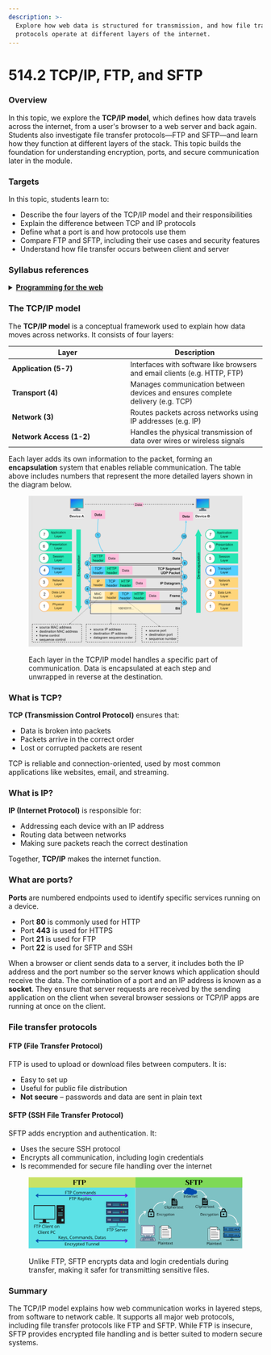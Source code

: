 ```yaml
---
description: >-
  Explore how web data is structured for transmission, and how file transfer
  protocols operate at different layers of the internet.
---
```


# 514.2 TCP/IP, FTP, and SFTP

### Overview

In this topic, we explore the **TCP/IP model**, which defines how data travels across the internet, from a user's browser to a web server and back again. Students also investigate file transfer protocols—FTP and SFTP—and learn how they function at different layers of the stack. This topic builds the foundation for understanding encryption, ports, and secure communication later in the module.

### Targets

In this topic, students learn to:

* Describe the four layers of the TCP/IP model and their responsibilities
* Explain the difference between TCP and IP protocols
* Define what a port is and how protocols use them
* Compare FTP and SFTP, including their use cases and security features
* Understand how file transfer occurs between client and server

### Syllabus references

<details>

<summary><a href="https://curriculum.nsw.edu.au/learning-areas/tas/software-engineering-11-12-2022/content/year-12/fa6aab137e"><strong>Programming for the web</strong></a></summary>

**Data transmission using the web**

* Investigate and describe the function of web protocols
  * TCP/IP
  * FTP, SFTP

</details>

### The TCP/IP model

The **TCP/IP model** is a conceptual framework used to explain how data moves across networks. It consists of four layers:

<table><thead><tr><th width="220.74609375">Layer</th><th>Description</th></tr></thead><tbody><tr><td><strong>Application (5-7)</strong></td><td>Interfaces with software like browsers and email clients (e.g. HTTP, FTP)</td></tr><tr><td><strong>Transport (4)</strong></td><td>Manages communication between devices and ensures complete delivery (e.g. TCP)</td></tr><tr><td><strong>Network (3)</strong></td><td>Routes packets across networks using IP addresses (e.g. IP)</td></tr><tr><td><strong>Network Access (1-2)</strong></td><td>Handles the physical transmission of data over wires or wireless signals</td></tr></tbody></table>

Each layer adds its own information to the packet, forming an **encapsulation** system that enables reliable communication. The table above includes numbers that represent the more detailed layers shown in the diagram below.

<figure><img src="../../../.gitbook/assets/image (2) (1) (1).png" alt=""><figcaption><p>Each layer in the TCP/IP model handles a specific part of communication. Data is encapsulated at each step and unwrapped in reverse at the destination.</p></figcaption></figure>

### What is TCP?

**TCP (Transmission Control Protocol)** ensures that:

* Data is broken into packets
* Packets arrive in the correct order
* Lost or corrupted packets are resent

TCP is reliable and connection-oriented, used by most common applications like websites, email, and streaming.

### What is IP?

**IP (Internet Protocol)** is responsible for:

* Addressing each device with an IP address
* Routing data between networks
* Making sure packets reach the correct destination

Together, **TCP/IP** makes the internet function.

### What are ports?

**Ports** are numbered endpoints used to identify specific services running on a device.

* Port **80** is commonly used for HTTP
* Port **443** is used for HTTPS
* Port **21** is used for FTP
* Port **22** is used for SFTP and SSH

When a browser or client sends data to a server, it includes both the IP address and the port number so the server knows which application should receive the data. The combination of a port and an IP address is known as a **socket**. They ensure that server requests are received by the sending application on the client when several browser sessions or TCP/IP apps are running at once on the client.

### File transfer protocols

#### FTP (File Transfer Protocol)

FTP is used to upload or download files between computers. It is:

* Easy to set up
* Useful for public file distribution
* **Not secure** – passwords and data are sent in plain text

#### SFTP (SSH File Transfer Protocol)

SFTP adds encryption and authentication. It:

* Uses the secure SSH protocol
* Encrypts all communication, including login credentials
* Is recommended for secure file handling over the internet

<figure><img src="../../../.gitbook/assets/image (4) (1).png" alt=""><figcaption><p>Unlike FTP, SFTP encrypts data and login credentials during transfer, making it safer for transmitting sensitive files.</p></figcaption></figure>

### Summary

The TCP/IP model explains how web communication works in layered steps, from software to network cable. It supports all major web protocols, including file transfer protocols like FTP and SFTP. While FTP is insecure, SFTP provides encrypted file handling and is better suited to modern secure systems.
